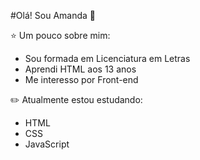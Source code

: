 #Olá! Sou Amanda :first_quarter_moon_with_face:

:star: Um pouco sobre mim:
* Sou formada em Licenciatura em Letras
* Aprendi HTML aos 13 anos
* Me interesso por Front-end

:pencil2: Atualmente estou estudando:
* HTML
* CSS
* JavaScript
